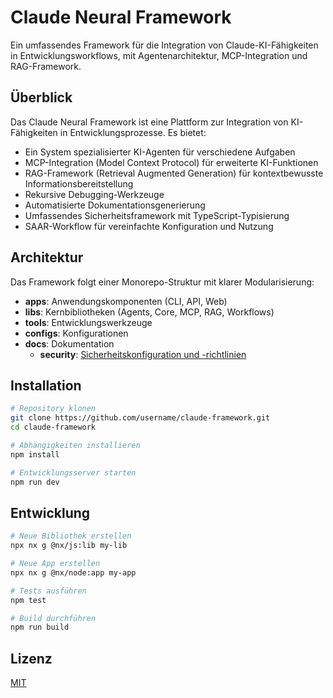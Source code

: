 # Claude Neural Framework

Ein umfassendes Framework für die Integration von Claude-KI-Fähigkeiten in Entwicklungsworkflows, mit Agentenarchitektur, MCP-Integration und RAG-Framework.

## Überblick

Das Claude Neural Framework ist eine Plattform zur Integration von KI-Fähigkeiten in Entwicklungsprozesse. Es bietet:

- Ein System spezialisierter KI-Agenten für verschiedene Aufgaben
- MCP-Integration (Model Context Protocol) für erweiterte KI-Funktionen
- RAG-Framework (Retrieval Augmented Generation) für kontextbewusste Informationsbereitstellung
- Rekursive Debugging-Werkzeuge
- Automatisierte Dokumentationsgenerierung
- Umfassendes Sicherheitsframework mit TypeScript-Typisierung
- SAAR-Workflow für vereinfachte Konfiguration und Nutzung

## Architektur

Das Framework folgt einer Monorepo-Struktur mit klarer Modularisierung:

- **apps**: Anwendungskomponenten (CLI, API, Web)
- **libs**: Kernbibliotheken (Agents, Core, MCP, RAG, Workflows)
- **tools**: Entwicklungswerkzeuge
- **configs**: Konfigurationen
- **docs**: Dokumentation
  - **security**: [Sicherheitskonfiguration und -richtlinien](docs/security/security_config.example.json)

## Installation

```bash
# Repository klonen
git clone https://github.com/username/claude-framework.git
cd claude-framework

# Abhängigkeiten installieren
npm install

# Entwicklungsserver starten
npm run dev
```

## Entwicklung

```bash
# Neue Bibliothek erstellen
npx nx g @nx/js:lib my-lib

# Neue App erstellen
npx nx g @nx/node:app my-app

# Tests ausführen
npm test

# Build durchführen
npm run build
```

## Lizenz

[MIT](LICENSE.md)